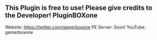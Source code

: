 This Plugin is free to use!
Please give credits to the Developer! PluginBOXone
-----------------------------------------------------
Website: https://twitter.com/gamerboxone
PE Server: Soon!
YouTube: gamerboxone
